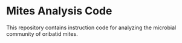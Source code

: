 # Mites Analysis Code

This repository contains instruction code for analyzing the microbial community of oribatid mites.


